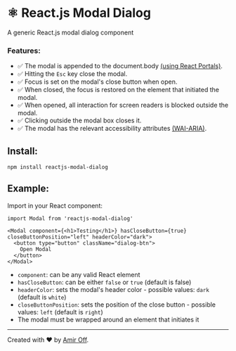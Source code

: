 # ⚛ React.js Modal Dialog

A generic React.js modal dialog component

### Features:
* ✅ The modal is appended to the document.body [(using React Portals)](https://reactjs.org/docs/portals.html).
* ✅ Hitting the `Esc` key close the modal.
* ✅ Focus is set on the modal's close button when open.
* ✅ When closed, the focus is restored on the element that initiated the modal.
* ✅ When opened, all interaction for screen readers is blocked outside the modal.
* ✅ Clicking outside the modal box closes it.
* ✅ The modal has the relevant accessibility attributes [(WAI-ARIA)](https://www.w3.org/TR/wai-aria-practices/examples/dialog-modal/dialog.html).

## Install:
`npm install reactjs-modal-dialog`

## Example:
Import in your React component:

```
import Modal from 'reactjs-modal-dialog'

<Modal component={<h1>Testing</h1>} hasCloseButton={true} closeButtonPosition="left" headerColor="dark">
  <button type="button" className="dialog-btn">
    Open Modal
  </button>
</Modal>
```
- `component`: can be any valid React element
- `hasCloseButton`: can be either `false` or `true` (default is false)
- `headerColor`: sets the modal's header color - possible values: `dark` (default is `white`)
- `closeButtonPosition`: sets the position of the close button - possible values: `left` (default is `right`)
- The modal must be wrapped around an element that initiates it

---
Created with ❤ by [Amir Off](https://github.com/ameer157).
